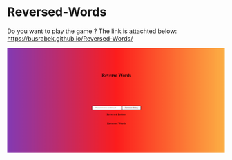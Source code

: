 # Reversed-Words

Do you want to play the game ? The link is attachted below:
https://busrabek.github.io/Reversed-Words/

![](https://github.com/busrabek/Reversed-Words/blob/main/reversestring.gif)
